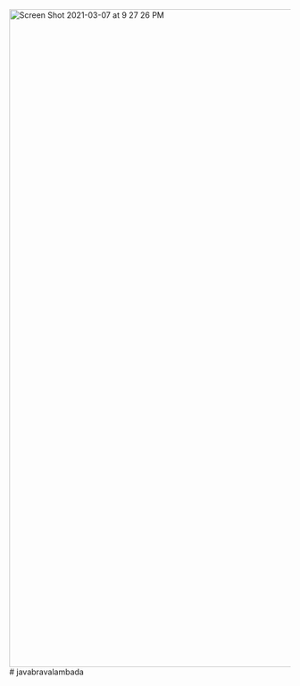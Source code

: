 <img width="1180" alt="Screen Shot 2021-03-07 at 9 27 26 PM" src="https://user-images.githubusercontent.com/78574452/110278673-834de000-7f8c-11eb-8164-95614807c4a1.png">
# javabravalambada
